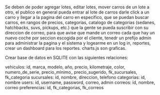 Se deben de poder agregar lotes, editar lotes, mover carros de un lote a otro, el publico en general pueda entrar al lote de carros
darle click a un carro y llegar a la pagina del carro en especifico, que se puedan buscar carros, en rangos de precios, categorias,
catalogo de categorias (sedanes, hatchbacks, suvs, pickups, etc.) que la gente se pueda suscribir con su direccion de correo, para
que avise que mande un correo cada que hay un nuevo coche por seccion escogida por el cliente, tenedr un prefijo admin para administrar
la pagina y el sistema y logearme en un log in, reportes, crear un dashboard para los reportes. charts.js son graficas.

Crear base de datos en SQLITE con las siguientes relaciones: 

vehiculos: id, marca, modelo, año, precio, kilometraje, color, numero_de_serie, precio_minimo_ precio_sugerido, fk_sucursales, fk_categoria
sucursales: id, nombre, direccion, telefono
categorias: id, nombre
users: id, username, password, correo, admin
correos:  id, nombre, correo
preferencias: id, fk_categorias, fk_correos
